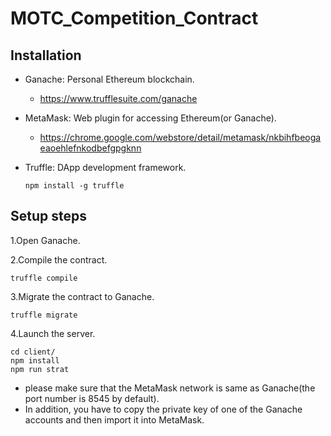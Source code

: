 # MOTC_Competition_Contract

## Installation

* Ganache: Personal Ethereum blockchain.
  * https://www.trufflesuite.com/ganache
  
* MetaMask: Web plugin for accessing Ethereum(or Ganache).
  * https://chrome.google.com/webstore/detail/metamask/nkbihfbeogaeaoehlefnkodbefgpgknn
  
* Truffle: DApp development framework.
  ```
  npm install -g truffle
  ```
  
## Setup steps

1.Open Ganache.  

2.Compile the contract.  
  ```
  truffle compile
  ```

3.Migrate the contract to Ganache.
  ```
  truffle migrate
  ```

4.Launch the server.
  ```
  cd client/
  npm install
  npm run strat
  ```
  * please make sure that the MetaMask network is same as Ganache(the port number is 8545 by default).
  * In addition, you have to copy the private key of one of the Ganache accounts and then import it into MetaMask.

